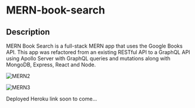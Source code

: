 # MERN-book-search


## Description 

  
MERN Book Search is a full-stack MERN app that uses the Google Books API. This app was refactored from an existing RESTful API to a GraphQL API using Apollo Server with GraphQL queries and mutations along with MongoDB, Express, React and Node.



![MERN2](https://user-images.githubusercontent.com/79805880/147142273-c737a930-6642-44a3-aa98-28660c24e59f.png)



![MERN3](https://user-images.githubusercontent.com/79805880/147148871-1df6a869-d388-405e-a2f6-d46dfd4947d6.png)

  
Deployed Heroku link soon to come... 
 
  

  
